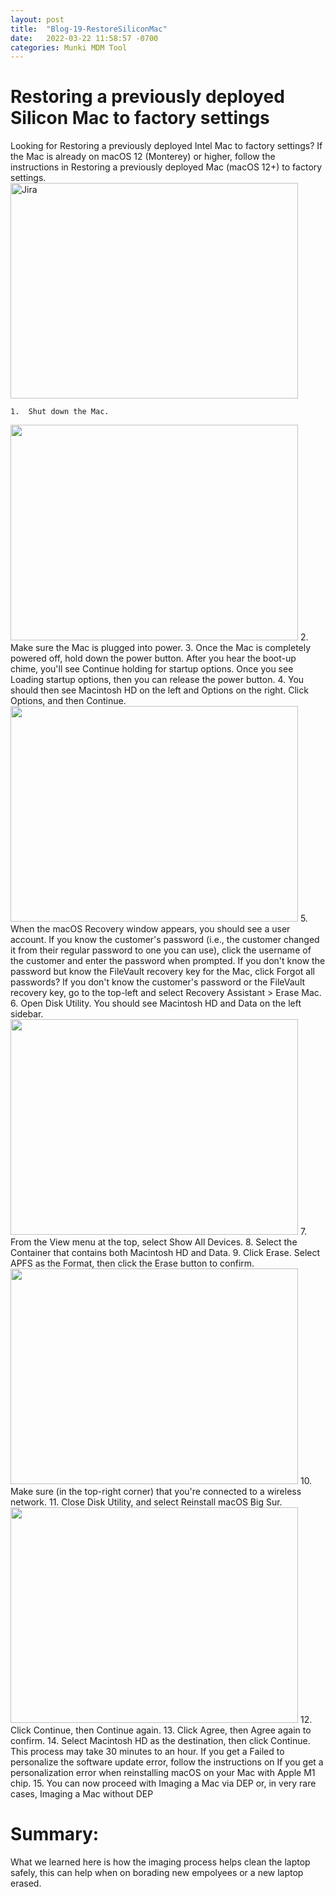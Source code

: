 ```yaml
---
layout: post
title:  "Blog-19-RestoreSiliconMac"
date:   2022-03-22 11:58:57 -0700
categories: Munki MDM Tool
---
```


<h1>Restoring a previously deployed Silicon Mac to factory settings</h1>
Looking for Restoring a previously deployed Intel Mac to factory settings?
If the Mac is already on macOS 12 (Monterey) or higher, follow the instructions in Restoring a previously deployed Mac (macOS 12+) to factory settings.

 <img src="https://github.com/aalcaraz851/aalcaraz851.github.io/blob/262e698b832d5c6567a1a75ae2b7f383f07b7378/_posts/2021-02-22-Blog-19-hello.markdown#L12" alt="Jira" width="460" height="345">
 
    1.	Shut down the Mac.
<img src="https://www.wikihow.com/images/thumb/7/70/Force-Shut-Down-a-Mac-Step-3-Version-5.jpg/v4-460px-Force-Shut-Down-a-Mac-Step-3-Version-5.jpg" width="460" height="345">
    2.	Make sure the Mac is plugged into power.
    3.	Once the Mac is completely powered off, hold down the power button. After you hear the boot-up chime, you'll see Continue holding for startup options. Once you see Loading startup options, then you can release the power button.
    4.	You should then see Macintosh HD on the left and Options on the right. Click Options, and then Continue.
    <img src="https://cdn2.macpaw.com/images%2Fcontent%2Fhow-to-new%2FHow+to+start+up+your+Mac+in+Recovery+Mode+G+1200x670.jpg" width="460" height="345">
    5.	When the macOS Recovery window appears, you should see a user account. If you know the customer's password (i.e., the customer changed it from their regular password to one you can use), click the username of the customer and enter the password when prompted. If you don't know the password but know the FileVault recovery key for the Mac, click Forgot all passwords? If you don't know the customer's password or the FileVault recovery key, go to the top-left and select Recovery Assistant > Erase Mac.
    6.	Open Disk Utility. You should see Macintosh HD and Data on the left sidebar.
   
<img src="https://www.howtogeek.com/wp-content/uploads/2017/12/show-all-devices.png?trim=1,1&bg-color=000&pad=1,1" width="460" height="345">
    7.	From the View menu at the top, select Show All Devices.
    8.	Select the Container that contains both Macintosh HD and Data.
    9.	Click Erase. Select APFS as the Format, then click the Erase button to confirm.
   
<img src=" https://cdn.osxdaily.com/wp-content/uploads/2011/06/disk-utility-erase-drive.jpg" width="460" height="345">
    10.	Make sure (in the top-right corner) that you're connected to a wireless network.
    11.	Close Disk Utility, and select Reinstall macOS Big Sur.
    
<img src=" https://cdn.wccftech.com/wp-content/uploads/2020/11/Reinstall-Big-Sur-M1.jpg" width="460" height="345">
    12.	Click Continue, then Continue again.
    13.	Click Agree, then Agree again to confirm.
    14.	Select Macintosh HD as the destination, then click Continue. This process may take 30 minutes to an hour. If you get a Failed to personalize the software update error, follow the instructions on If you get a personalization error when reinstalling macOS on your Mac with Apple M1 chip.
    15.	You can now proceed with Imaging a Mac via DEP or, in very rare cases, Imaging a Mac without DEP



<h1>Summary: </h1>
What we learned here is how the imaging process helps clean the laptop safely, this can help when on borading new empolyees or a new laptop erased.

